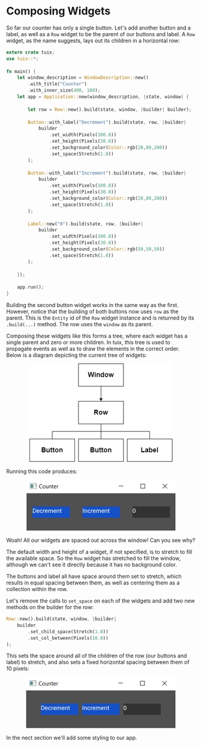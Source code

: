 # Composing Widgets

So far our counter has only a single button. Let's add another button and a label, as well as a `Row` widget to be the parent of our buttons and label. A `Row` widget, as the name suggests, lays out its children in a horizontal row:

```rust
extern crate tuix;
use tuix::*;

fn main() {
    let window_description = WindowDescription::new()
        .with_title("Counter")
        .with_inner_size(400, 100);
    let app = Application::new(window_description, |state, window| {
        
        let row = Row::new().build(state, window, |builder| builder);

        Button::with_label("Decrement").build(state, row, |builder| 
            builder
                .set_width(Pixels(100.0))
                .set_height(Pixels(30.0))
                .set_background_color(Color::rgb(20,80,200))
                .set_space(Stretch(1.0))
        );

        Button::with_label("Increment").build(state, row, |builder| 
            builder
                .set_width(Pixels(100.0))
                .set_height(Pixels(30.0))
                .set_background_color(Color::rgb(20,80,200))
                .set_space(Stretch(1.0))
        );

        Label::new("0").build(state, row, |builder| 
            builder
                .set_width(Pixels(100.0))
                .set_height(Pixels(30.0))
                .set_background_color(Color::rgb(50,50,50))
                .set_space(Stretch(1.0))
        );

    });

    app.run();
}
```

Building the second button widget works in the same way as the first. However, notice that the building of both buttons now uses `row` as the parent. This is the `Entity` id of the `Row` widget instance and is returned by its `.build(...)` method. The row uses the `window` as its parent.

Composing these widgets like this forms a tree, where each widget has a single parent and zero or more children. In tuix, this tree is used to propagate events as well as to draw the elements in the correct order. Below is a diagram depicting the current tree of widgets:

<p align="center"><img src="../images/quick_guide/basic_tree.png" alt="tuix app"></p>

Running this code produces:

<p align="center"><img src="../images/quick_guide/composing_widgets.png" alt="tuix app"></p>

Woah! All our widgets are spaced out across the window! Can you see why?

The default width and height of a widget, if not specified, is to stretch to fill the available space. So the `Row` widget has stretched to fill the window, although we can't see it directly because it has no background color.

The buttons and label all have space around them set to stretch, which results in equal spacing between them, as well as centering them as a collection within the row.

Let's remove the calls to `set_space` on each of the widgets and add two new methods on the builder for the row:

```rs
Row::new().build(state, window, |builder|
    builder
        .set_child_space(Stretch(1.0))
        .set_col_between(Pixels(10.0))
);
```

This sets the space around all of the children of the row (our buttons and label) to stretch, and also sets a fixed horizontal spacing between them of 10 pixels:

<p align="center"><img src="../images/quick_guide/correctly_spaced.png" alt="tuix app"></p>

In the nect section we'll add some styling to our app.
